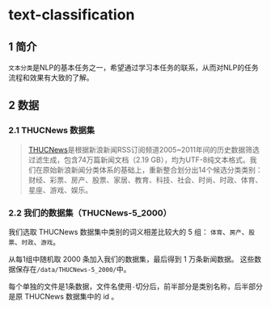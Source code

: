 # text-classification

## 1 简介

`文本分类`是NLP的基本任务之一，希望通过学习本任务的联系，从而对NLP的任务流程和效果有大致的了解。

## 2 数据

### 2.1 THUCNews 数据集

> [THUCNews](http://thuctc.thunlp.org/#%E4%B8%AD%E6%96%87%E6%96%87%E6%9C%AC%E5%88%86%E7%B1%BB%E6%95%B0%E6%8D%AE%E9%9B%86THUCNews)是根据新浪新闻RSS订阅频道2005~2011年间的历史数据筛选过滤生成，包含74万篇新闻文档（2.19 GB），均为UTF-8纯文本格式。我们在原始新浪新闻分类体系的基础上，重新整合划分出14个候选分类类别：财经、彩票、房产、股票、家居、教育、科技、社会、时尚、时政、体育、星座、游戏、娱乐。

### 2.2 我们的数据集（THUCNews-5_2000）

我们选取 THUCNews 数据集中类别的词义相差比较大的 5 组：
`体育`、`房产`、`股票`、`时政`、`游戏`。

从每1组中随机取 2000 条加入我们的数据集，最后得到 1 万条新闻数据。
这些数据保存在`/data/THUCNews-5_2000/`中。

每个单独的文件是1条数据，文件名使用`-`切分后，前半部分是类别名称，后半部分是原 THUCNews 数据集中的 id 。
